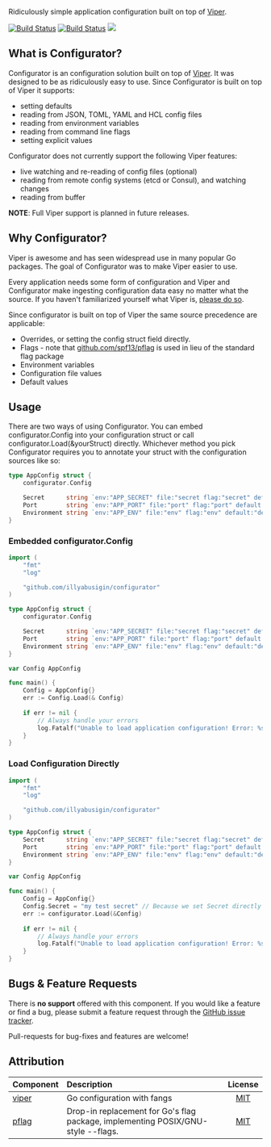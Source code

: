 Ridiculously simple application configuration built on top of [Viper](https://github.com/spf13/viper).

[![Build Status](https://travis-ci.org/illyabusigin/configurator.svg)](https://travis-ci.org/illyabusigin/configurator)
[![Build Status](https://img.shields.io/coveralls/illyabusigin/configurator.svg)](https://img.shields.io/coveralls/illyabusigin/configurator.svg) [![](https://godoc.org/github.com/illyabusigin/configurator?status.svg)](http://godoc.org/github.com/illyabusigin/configurator)

## What is Configurator?

Configurator is an configuration solution built on top of [Viper](https://github.com/spf13/viper). It was designed to be as ridiculously easy to use. Since Configurator is built on top of Viper it supports:

* setting defaults
* reading from JSON, TOML, YAML and HCL config files
* reading from environment variables
* reading from command line flags
* setting explicit values

Configurator does not currently support the following Viper features:

* live watching and re-reading of config files (optional)
* reading from remote config systems (etcd or Consul), and watching changes
* reading from buffer

**NOTE**: Full Viper support is planned in future releases.


## Why Configurator?

Viper is awesome and has seen widespread use in many popular Go packages. The goal of Configurator was to make Viper easier to use.

Every application needs some form of configuration and Viper and Configurator make ingesting configuration data easy no matter what the source. If you haven't  familiarized yourself what Viper is, [please do so](https://github.com/spf13/viper#what-is-viper).


Since configurator is built on top of Viper the same source precedence are applicable:

* Overrides, or setting the config struct field directly.
* Flags - note that [github.com/spf13/pflag](https://github.com/spf13/pflag) is used in lieu of the standard flag package
* Environment variables
* Configuration file values
* Default values


## Usage

There are two ways of using Configurator. You can embed configurator.Config into your configuration struct or call configurator.Load(&yourStruct) directly. Whichever method you pick Configurator requires you to annotate your struct with the configuration sources like so:

```go
type AppConfig struct {
	configurator.Config

	Secret      string `env:"APP_SECRET" file:"secret flag:"secret" default:"asecretvalue"`
	Port        string `env:"APP_PORT" file:"port" flag:"port" default:"3000"`
	Environment string `env:"APP_ENV" file:"env" flag:"env" default:"dev"`
}
```

### Embedded configurator.Config
```go
import (
	"fmt"
	"log"

	"github.com/illyabusigin/configurator"
)

type AppConfig struct {
	configurator.Config

	Secret      string `env:"APP_SECRET" file:"secret flag:"secret" default:"asecretvalue"`
	Port        string `env:"APP_PORT" file:"port" flag:"port" default:"3000"`
	Environment string `env:"APP_ENV" file:"env" flag:"env" default:"dev"`
}

var Config AppConfig

func main() {
	Config = AppConfig{}
	err := Config.Load(& Config)
	
	if err != nil {
		// Always handle your errors
		log.Fatalf("Unable to load application configuration! Error: %s", 		err.Error())
	}
}
```

### Load Configuration Directly
```go
import (
	"fmt"
	"log"

	"github.com/illyabusigin/configurator"
)

type AppConfig struct {
	Secret      string `env:"APP_SECRET" file:"secret flag:"secret" default:"asecretvalue"`
	Port        string `env:"APP_PORT" file:"port" flag:"port" default:"3000"`
	Environment string `env:"APP_ENV" file:"env" flag:"env" default:"dev"`
}

var Config AppConfig

func main() {
	Config = AppConfig{}
	Config.Secret = "my test secret" // Because we set Secret directly prior to calling configurator.Load() it won't be overridden by configurator.Load()
	err := configurator.Load(&Config)
	
	if err != nil {
		// Always handle your errors
		log.Fatalf("Unable to load application configuration! Error: %s", 		err.Error())
	}
}
```


## Bugs & Feature Requests

There is **no support** offered with this component. If you would like a feature or find a bug, please submit a feature request through the [GitHub issue tracker](https://github.com/illyabusigin/configurator/issues).

Pull-requests for bug-fixes and features are welcome!


## Attribution

| Component     | Description   | License  |
| :------------ |:-------------| :----:|
| [viper](https://github.com/spf13/viper)      | Go configuration with fangs | [MIT](https://github.com/spf13/viper/blob/master/LICENSE) |
| [pflag](https://github.com/spf13/pflag)      | Drop-in replacement for Go's flag package, implementing POSIX/GNU-style --flags.      |   [MIT](https://github.com/spf13/pflag/blob/master/LICENSE) |
